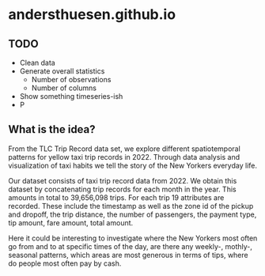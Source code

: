 # andersthuesen.github.io

## TODO

- Clean data
- Generate overall statistics
  - Number of observations
  - Number of columns
- Show something timeseries-ish
- P

## What is the idea?

From the TLC Trip Record data set, we explore different spatiotemporal patterns for yellow taxi trip records in 2022. Through data analysis and visualization of taxi habits we tell the story of the New Yorkers everyday life.

Our dataset consists of taxi trip record data from 2022. We obtain this dataset by concatenating trip records for each month in the year. This amounts in total to 39,656,098 trips. For each trip 19 attributes are recorded. These include the timestamp as well as the zone id of the pickup and dropoff, the trip distance, the number of passengers, the payment type, tip amount, fare amount, total amount.

Here it could be interesting to investigate where the New Yorkers most often go from and to at specific times of the day, are there any weekly-, mothly-, seasonal patterns, which areas are most generous in terms of tips, where do people most often pay by cash.
